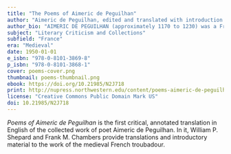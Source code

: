 ```yaml
---
title: "The Poems of Aimeric de Peguilhan"
author: "Aimeric de Peguilhan, edited and translated with introduction and commentary by William P. Shepard and Frank M. Chambers"
author_bio: "AIMERIC DE PEGUILHAN (approximately 1170 to 1230) was a French troubadour received at courts in in southern France, Spain, and northern Italy. WILLIAM PIERCE SHEPARD (1870-1948) was a professor of Romance languages at Hamilton College, where he taught Ezra Pound. FRANK MCMINN CHAMBERS (1910-1999) received his Ph.D. from Harvard in 1935 and was a professor of French at Northwestern University and the University of Arizona."
subject: "Literary Criticism and Collections"
subfield: "France"
era: "Medieval"
date: 1950-01-01
e_isbn: "978-0-8101-3869-8"
p_isbn: "978-0-8101-3868-1"
cover: poems-cover.png
thumbnail: poems-thumbnail.png
ebook: https://doi.org/10.21985/N2J718
print: http://nupress.northwestern.edu/content/poems-aimeric-de-peguilhan
license: "Creative Commons Public Domain Mark US"
doi: 10.21985/N2J718
---
```

_Poems of Aimeric de Peguilhan_ is the first critical, annotated translation in English of the collected work of poet Aimeric de Peguilhan. In it, William P. Shepard and Frank M. Chambers provide translations and introductory material to the work of the medieval French troubadour.
